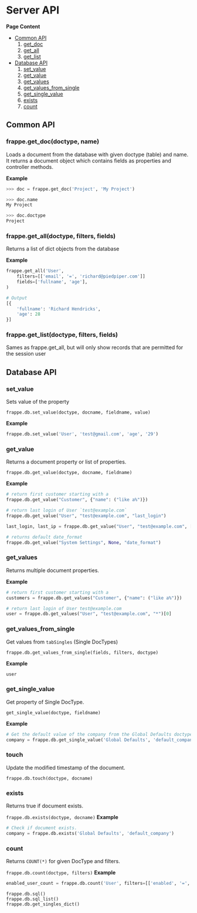 # Server API

**Page Content**

- [Common API](#common-api)
    1. [get\_doc](#frappeget_docdoctype-name)
    2. [get\_all](#frappeget_alldoctype-filters-fields)
    3. [get\_list](#frappeget_listdoctype-filters-fields)
- [Database API](#database-api)
    1. [set\_value](#set_value)
    2. [get\_value](#set_value)
    3. [get\_values](#set_value)
    4. [get\_values\_from\_single](#set_value)
    4. [get\_single\_value](#set_value)
    5. [exists](#exists)
    6. [count](#count)



## Common API


### frappe.get_doc(doctype, name)
Loads a document from the database with given doctype (table) and name.
It returns a document object which contains fields as properties and controller methods.

**Example**
```python
>>> doc = frappe.get_doc('Project', 'My Project')

>>> doc.name
My Project

>>> doc.doctype
Project

```

### frappe.get_all(doctype, filters, fields)
Returns a list of dict objects from the database


**Example**
```python
frappe.get_all('User',
    filters=[['email', '=', 'richard@piedpiper.com']]
    fields=['fullname', 'age'],
)

# Output
[{
    'fullname': 'Richard Hendricks',
    'age': 28
}]

```

### frappe.get_list(doctype, filters, fields)
Sames as frappe.get_all, but will only show records that are permitted for the session user


## Database API

### set_value
Sets value of the property

`frappe.db.set_value(doctype, docname, fieldname, value)`

**Example**
```python
frappe.db.set_value('User', 'test@gmail.com', 'age', '29')
```

### get_value
Returns a document property or list of properties.

`frappe.db.get_value(doctype, docname, fieldname)`

**Example**
```python
# return first customer starting with a
frappe.db.get_value("Customer", {"name": ("like a%")})

# return last login of User `test@example.com`
frappe.db.get_value("User", "test@example.com", "last_login")

last_login, last_ip = frappe.db.get_value("User", "test@example.com", ["last_login", "last_ip"])

# returns default date_format
frappe.db.get_value("System Settings", None, "date_format")
```


### get_values
Returns multiple document properties.

**Example**
```python
# return first customer starting with a
customers = frappe.db.get_values("Customer", {"name": ("like a%")})

# return last login of User test@example.com
user = frappe.db.get_values("User", "test@example.com", "*")[0]
```


### get\_values\_from\_single
Get values from `tabSingles` (Single DocTypes)

`frappe.db.get_values_from_single(fields, filters, doctype)`

**Example**
```python
user
```


### get\_single\_value
Get property of Single DocType.

`get_single_value(doctype, fieldname)`

**Example**
```python
# Get the default value of the company from the Global Defaults doctype.
company = frappe.db.get_single_value('Global Defaults', 'default_company')
```

### touch
Update the modified timestamp of the document.

`frappe.db.touch(doctype, docname)`


### exists
Returns true if document exists.

`frappe.db.exists(doctype, docname)`
**Example**
```python
# Check if document exists.
company = frappe.db.exists('Global Defaults', 'default_company')
```

### count
Returns `COUNT(*)` for given DocType and filters.

`frappe.db.count(doctype, filters)`
**Example**
```python
enabled_user_count = frappe.db.count('User', filters=[['enabled', '=', '1']])
```

```
frappe.db.sql()
frappe.db.sql_list()
frappe.db.get_singles_dict()
```


